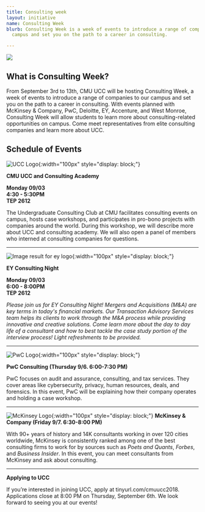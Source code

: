 ```yaml
---
title: Consulting week
layout: initiative
name: Consulting Week
blurb: Consulting Week is a week of events to introduce a range of companies to our
  campus and set you on the path to a career in consulting.

---
```

![](https://www.cmu.edu/tepper/why-tepper/assets/images/strategic-plan/strategy-tepper-quad-900x400.jpg)

## **What is Consulting Week?**

From September 3rd to 13th, CMU UCC will be hosting Consulting Week, a week of events to introduce a range of companies to our campus and set you on the path to a career in consulting. With events planned with McKinsey & Company, PwC, Deloitte, EY, Accenture, and West Monroe, Consulting Week will allow students to learn more about consulting-related opportunities on campus. Come meet representatives from elite consulting companies and learn more about UCC.

## **Schedule of Events**

![UCC Logo](https://www.cmuucc.com/img/logo_teal.png){:width="100px" style="display: block;"}

**CMU UCC and Consulting Academy**

**Monday 09/03  
4:30 - 5:30PM  
TEP 2612**

The Undergraduate Consulting Club at CMU facilitates consulting events on campus, hosts case workshops, and participates in pro-bono projects with companies around the world. During this workshop, we will describe more about UCC and consulting academy. We will also open a panel of members who interned at consulting companies for questions.

***

![Image result for ey logo](https://cdn.worldvectorlogo.com/logos/ernst-young-ey.svg){:width="100px" style="display: block;"}

**EY Consulting Night**

**Monday 09/03  
6:00 - 8:00PM  
TEP 2612**

_Please join us for EY Consulting Night! Mergers and Acquisitions (M&A) are key terms in today's financial markets. Our Transaction Advisory Services team helps its clients to work through the M&A process while providing innovative and creative solutions. Come learn more about the day to day life of a consultant and how to best tackle the case study portion of the interview process! Light refreshments to be provided._

***

![PwC Logo](https://upload.wikimedia.org/wikipedia/commons/0/05/PricewaterhouseCoopers_Logo.svg){:width="100px" style="display: block;"}

**PwC Consulting (Thursday 9/6. 6:00-7:30 PM)**

PwC focuses on audit and assurance, consulting, and tax services. They cover areas like cybersecurity, privacy, human resources, deals, and forensics. In this event, PwC will be explaining how their company operates and holding a case workshop.

***

![McKinsey Logo](https://cdn.businessoffashion.com/uploads/media/header_image/0001/02/thumb_a273849b63b9be4ba16c383e45995b45d5d74a93_header_image_header.jpeg){:width="100px" style="display: block;"}
**McKinsey & Company (Friday 9/7. 6:30-8:00 PM)**

With 90+ years of history and 14K consultants working in over 120 cities worldwide, McKinsey is consistently ranked among one of the best consulting firms to work for by sources such as _Poets and Quants_, _Forbes_, and _Business Insider_. In this event, you can meet consultants from McKinsey and ask about consulting.

***

**Applying to UCC**

If you’re interested in joining UCC, apply at tinyurl.com/cmuucc2018. Applications close at 8:00 PM on Thursday, September 6th. We look forward to seeing you at our events!